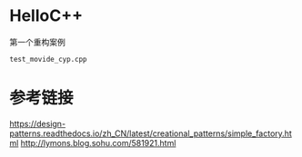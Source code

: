 # HelloC++
第一个重构案例
```
test_movide_cyp.cpp
```
# 参考链接
https://design-patterns.readthedocs.io/zh_CN/latest/creational_patterns/simple_factory.html
http://lymons.blog.sohu.com/581921.html
